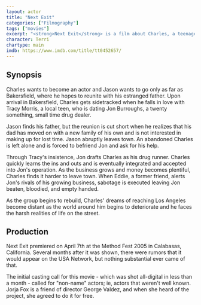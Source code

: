 ```yaml
---
layout: actor
title: "Next Exit"
categories: ["Filmography"]
tags: ["movies"]
excerpt: "<strong>Next Exit</strong> is a film about Charles, a teenager who is running away with his best friend, Jason Robinson, to Los Angeles."
character: Terri
chartype: main
imdb: https://www.imdb.com/title/tt0452657/
---
```


## Synopsis

Charles wants to become an actor and Jason wants to go only as far as Bakersfield, where he hopes to reunite with his estranged father. Upon arrival in Bakersfield, Charles gets sidetracked when he falls in love with Tracy Morris, a local teen, who is dating Jon Burroughs, a twenty something, small time drug dealer.

Jason finds his father, but the reunion is cut short when he realizes that his dad has moved on with a new family of his own and is not interested in making up for lost time. Jason abruptly leaves town. An abandoned Charles is left alone and is forced to befriend Jon and ask for his help.

Through Tracy's insistence, Jon drafts Charles as his drug runner. Charles quickly learns the ins and outs and is eventually integrated and accepted into Jon's operation. As the business grows and money becomes plentiful, Charles finds it harder to leave town. When Eddie, a former friend, alerts Jon's rivals of his growing business, sabotage is executed leaving Jon beaten, bloodied, and empty handed.

As the group begins to rebuild, Charles' dreams of reaching Los Angeles become distant as the world around him begins to deteriorate and he faces the harsh realities of life on the street.

## Production

Next Exit premiered on April 7th at the Method Fest 2005 in Calabasas, California. Several months after it was shown, there were rumors that it would appear on the USA Network, but nothing substantial ever came of that.

The initial casting call for this movie - which was shot all-digital in less than a month - called for "non-name" actors; ie, actors that weren't well known. Jorja Fox is a friend of director George Valdez, and when she heard of the project, she agreed to do it for free.
